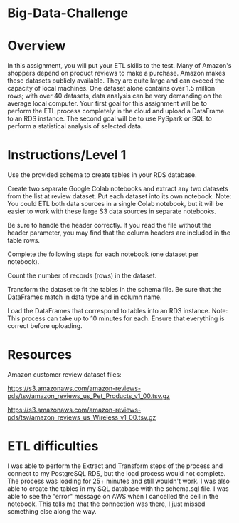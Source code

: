 # Big-Data-Challenge

# Overview
In this assignment, you will put your ETL skills to the test. Many of Amazon's shoppers depend on product reviews to make a purchase. Amazon makes these datasets publicly available. They are quite large and can exceed the capacity of local machines. One dataset alone contains over 1.5 million rows; with over 40 datasets, data analysis can be very demanding on the average local computer. Your first goal for this assignment will be to perform the ETL process completely in the cloud and upload a DataFrame to an RDS instance. The second goal will be to use PySpark or SQL to perform a statistical analysis of selected data.

# Instructions/Level 1

Use the provided schema to create tables in your RDS database.

Create two separate Google Colab notebooks and extract any two datasets from the list at review dataset. Put each dataset into its own notebook.
Note: You could ETL both data sources in a single Colab notebook, but it will be easier to work with these large S3 data sources in separate notebooks.

Be sure to handle the header correctly. If you read the file without the header parameter, you may find that the column headers are included in the table rows.

Complete the following steps for each notebook (one dataset per notebook).

Count the number of records (rows) in the dataset.

Transform the dataset to fit the tables in the schema file. Be sure that the DataFrames match in data type and in column name.

Load the DataFrames that correspond to tables into an RDS instance. Note: This process can take up to 10 minutes for each. Ensure that everything is correct before uploading.

# Resources 

Amazon customer review dataset files: 

https://s3.amazonaws.com/amazon-reviews-pds/tsv/amazon_reviews_us_Pet_Products_v1_00.tsv.gz

https://s3.amazonaws.com/amazon-reviews-pds/tsv/amazon_reviews_us_Wireless_v1_00.tsv.gz

# ETL difficulties 

I was able to perform the Extract and Transform steps of the process and connect to my PostgreSQL RDS, but the load process would not complete. The process was loading for 25+ minutes and still wouldn't work. I was also able to create the tables in my SQL database with the schema.sql file. I was able to see the "error" message on AWS when I cancelled the cell in the notebook. This tells me that the connection was there, I just missed something else along the way. 



